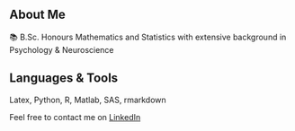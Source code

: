 ## About Me

:books: B.Sc. Honours Mathematics and Statistics with extensive background in Psychology & Neuroscience

## Languages & Tools

Latex, Python, R, Matlab, SAS, rmarkdown


Feel free to contact me on [LinkedIn](https://www.linkedin.com/in/gheeda-mourtada-bb774b214/)
